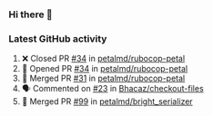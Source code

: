 ### Hi there 👋


### Latest GitHub activity
<!--START_SECTION:activity-->
1. ❌ Closed PR [#34](https://github.com/petalmd/rubocop-petal/pull/34) in [petalmd/rubocop-petal](https://github.com/petalmd/rubocop-petal)
2. 💪 Opened PR [#34](https://github.com/petalmd/rubocop-petal/pull/34) in [petalmd/rubocop-petal](https://github.com/petalmd/rubocop-petal)
3. 🎉 Merged PR [#31](https://github.com/petalmd/rubocop-petal/pull/31) in [petalmd/rubocop-petal](https://github.com/petalmd/rubocop-petal)
4. 🗣 Commented on [#23](https://github.com/Bhacaz/checkout-files/issues/23) in [Bhacaz/checkout-files](https://github.com/Bhacaz/checkout-files)
5. 🎉 Merged PR [#99](https://github.com/petalmd/bright_serializer/pull/99) in [petalmd/bright_serializer](https://github.com/petalmd/bright_serializer)
<!--END_SECTION:activity-->

<!--
**Bhacaz/bhacaz** is a ✨ _special_ ✨ repository because its `README.md` (this file) appears on your GitHub profile.

Here are some ideas to get you started:

- 🔭 I’m currently working on ...
- 🌱 I’m currently learning ...
- 👯 I’m looking to collaborate on ...
- 🤔 I’m looking for help with ...
- 💬 Ask me about ...
- 📫 How to reach me: ...
- 😄 Pronouns: ...
- ⚡ Fun fact: ...
-->
